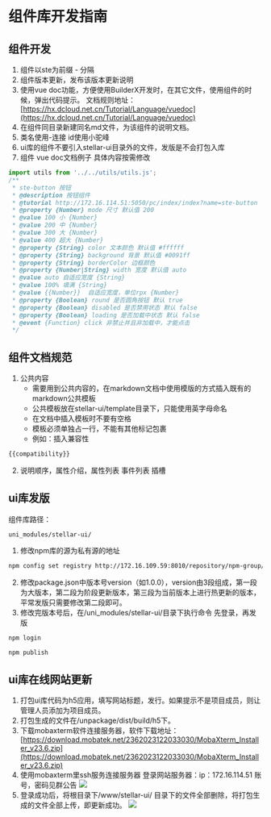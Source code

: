 # 组件库开发指南

## 组件开发
1. 组件以ste为前缀 - 分隔
2. 组件版本更新，发布该版本更新说明
3. 使用vue doc功能，方便使用BuilderX开发时，在其它文件，使用组件的时候，弹出代码提示。 
文档规则地址：[https://hx.dcloud.net.cn/Tutorial/Language/vuedoc](https://hx.dcloud.net.cn/Tutorial/Language/vuedoc)
4. 在组件同目录新建同名md文件，为该组件的说明文档。
5. 类名使用-连接 id使用小驼峰
6. ui库的组件不要引入stellar-ui目录外的文件，发版是不会打包入库
7. 组件 vue doc文档例子 具体内容按需修改
```javascript
import utils from '../../utils/utils.js';
/**
 * ste-button 按钮
 * @description 按钮组件
 * @tutorial http://172.16.114.51:5050/pc/index/index?name=ste-button
 * @property {Number} mode 尺寸 默认值 200
 * @value 100 小 {Number}
 * @value 200 中 {Number}
 * @value 300 大 {Number}
 * @value 400 超大 {Number}
 * @property {String} color 文本颜色 默认值 #ffffff
 * @property {String} background 背景 默认值 #0091ff
 * @property {String} borderColor 边框颜色
 * @property {Number|String} width 宽度 默认值 auto
 * @value auto 自适应宽度 {String}
 * @value 100% 填满 {String}
 * @value {{Number}}  自适应宽度，单位rpx {Number}
 * @property {Boolean} round 是否圆角按钮 默认 true
 * @property {Boolean} disabled 是否禁用状态 默认 false
 * @property {Boolean} loading 是否加载中状态 默认 false
 * @event {Function} click 非禁止并且非加载中，才能点击
 */
```

## 组件文档规范
1. 公共内容
	- 需要用到公共内容的，在markdown文档中使用模版的方式插入既有的markdown公共模板
	- 公共模板放在stellar-ui/template目录下，只能使用英字母命名
	- 在文档中插入模板时不要有空格
	- 模板必须单独占一行，不能有其他标记包裹
	- 例如：插入兼容性
```markdown
{{compatibility}}
```  

2. 说明顺序，属性介绍，属性列表 事件列表 插槽  

## ui库发版
组件库路径：
```
uni_modules/stellar-ui/
```
1. 修改npm库的源为私有源的地址
```bash
npm config set registry http://172.16.109.59:8010/repository/npm-group/
```
2. 修改package.json中版本号version（如1.0.0），version由3段组成，第一段为大版本，第二段为阶段更新版本，第三段为当前版本上进行热更新的版本，平常发版只需要修改第二段即可。
3. 修改完版本号后，在/uni_modules/stellar-ui/目录下执行命令 先登录，再发版
```bash
npm login 
```
```bash
npm publish
```
## ui库在线网站更新
1. 打包ui库代码为h5应用，填写网站标题，发行。如果提示不是项目成员，则让管理人员添加为项目成员。
2. 打包生成的文件在/unpackage/dist/build/h5下。
3. 下载mobaxterm软件连接服务器，软件下载地址：[https://download.mobatek.net/2362023122033030/MobaXterm_Installer_v23.6.zip](https://download.mobatek.net/2362023122033030/MobaXterm_Installer_v23.6.zip)
4. 使用mobaxterm里ssh服务连接服务器
登录网站服务器：ip：172.16.114.51 账号，密码见群公告
![](https://image.whzb.com/chain/StellarUI/登录ssh.png)
5. 登录成功后，将根目录下/www/stellar-ui/ 目录下的文件全部删除，将打包生成的文件全部上传，即更新成功。
![](https://image.whzb.com/chain/StellarUI/删除文件.png)
